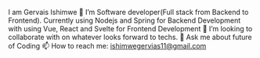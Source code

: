 I am Gervais Ishimwe
🔭 I’m Software developer(Full stack from Backend to Frontend).
Currently using Nodejs and Spring for Backend Development with using Vue, React and Svelte for Frontend Development
👯 I’m looking to collaborate with on whatever looks forward to techs.
💬 Ask me about future of Coding
📫 How to reach me: ishimwegervias11@gmail.com
